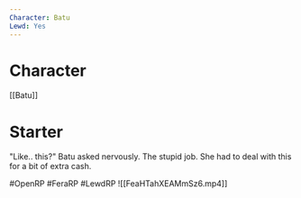 ```yaml
---
Character: Batu
Lewd: Yes
---
```

# Character
[[Batu]]

# Starter
"Like.. this?" Batu asked nervously. The stupid job. She had to deal with this for a bit of extra cash.  

#OpenRP #FeraRP #LewdRP 
![[FeaHTahXEAMmSz6.mp4]]